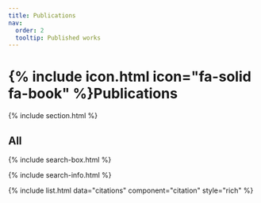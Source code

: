 ```yaml
---
title: Publications
nav:
  order: 2
  tooltip: Published works
---
```


# {% include icon.html icon="fa-solid fa-book" %}Publications

{% include section.html %}

## All

{% include search-box.html %}

{% include search-info.html %}

{% include list.html data="citations" component="citation" style="rich" %}
